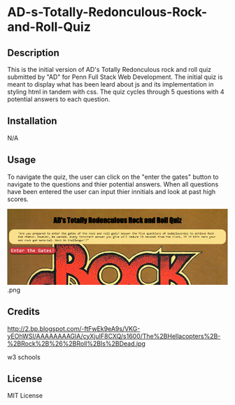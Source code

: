 # AD-s-Totally-Redonculous-Rock-and-Roll-Quiz

## Description

This is the initial version of AD's Totally Redonculous rock and roll quiz submitted by "AD" for Penn Full Stack Web Development. The initial quiz is meant to display what has been leard about js and its implementation in styling html in tandem with css. The quiz cycles through 5 questions with 4 potential answers to each question.
## Installation

N/A

## Usage

To navigate the quiz, the user can click on the "enter the gates" button to navigate to the questions and thier potential answers. When all questions have been entered the user can input thier innitials and look at past high scores.

![screenshot of quiz](./images/_C__Users_Adavi_bootcamp_AD-s-Totally-Redonculous-Rock-and-Roll-Quiz_index.html.png).png

## Credits
http://2.bp.blogspot.com/-ftFwEk9eA9s/VKG-yEOhWSI/AAAAAAAAGlA/cyXjuIF8CXQ/s1600/The%2BHellacopters%2B-%2BRock%2B%26%2BRoll%2BIs%2BDead.jpg

w3 schools
## License

MIT License